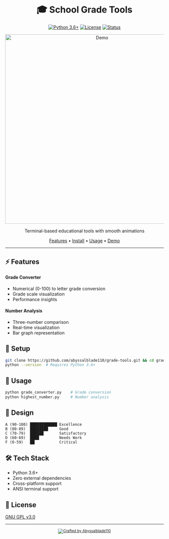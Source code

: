 <div align="center">

# 🎓 School Grade Tools

[![Python 3.6+](https://img.shields.io/badge/python-3.6+-blue.svg)](https://www.python.org/downloads/)
[![License](https://img.shields.io/badge/license-GPL--3.0-green.svg)](LICENSE)
[![Status](https://img.shields.io/badge/status-active-success.svg)](https://github.com/abyssalblade110/grade-tools)

<img src="https://raw.githubusercontent.com/abyssalblade110/grade-tools/main/assets/demo.gif" alt="Demo" width="600">

Terminal-based educational tools with smooth animations

[Features](#features) • [Install](#installation) • [Usage](#usage) • [Demo](#screenshots)

</div>

---

## ⚡ Features

#### Grade Converter
- Numerical (0-100) to letter grade conversion
- Grade scale visualization
- Performance insights

#### Number Analysis
- Three-number comparison
- Real-time visualization
- Bar graph representation

## 🔧 Setup

```bash
git clone https://github.com/abyssalblade110/grade-tools.git && cd grade-tools
python --version  # Requires Python 3.6+
```

## 📘 Usage

```bash
python grade_converter.py    # Grade conversion
python highest_number.py     # Number analysis
```

## 🎨 Design

```
A (90-100) ████████████ Excellence
B (80-89)  ████████     Good
C (70-79)  ██████       Satisfactory
D (60-69)  ████         Needs Work
F (0-59)   ██           Critical
```

## 🛠 Tech Stack
- Python 3.6+
- Zero external dependencies
- Cross-platform support
- ANSI terminal support

## 📄 License
[GNU GPL v3.0](LICENSE)

<div align="center">

---
<sub>
  <a href="https://pawndelta.netlify.app">
    <img src="https://img.shields.io/badge/crafted_by-abyssalblade110-blue.svg?style=flat-square" alt="Crafted by Abyssalblade110">
  </a>
</sub>

</div>
